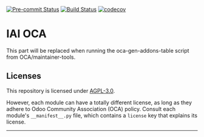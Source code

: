 
<!-- /!\ Non OCA Context : Set here the badge of your runbot / runboat instance. -->
[![Pre-commit Status](https://github.com/qrtl/iai-oca/actions/workflows/pre-commit.yml/badge.svg?branch=16.0)](https://github.com/qrtl/iai-oca/actions/workflows/pre-commit.yml?query=branch%3A16.0)
[![Build Status](https://github.com/qrtl/iai-oca/actions/workflows/test.yml/badge.svg?branch=16.0)](https://github.com/qrtl/iai-oca/actions/workflows/test.yml?query=branch%3A16.0)
[![codecov](https://codecov.io/gh/qrtl/iai-oca/branch/16.0/graph/badge.svg)](https://codecov.io/gh/qrtl/iai-oca)
<!-- /!\ Non OCA Context : Set here the badge of your translation instance. -->

<!-- /!\ do not modify above this line -->

# IAI OCA



<!-- /!\ do not modify below this line -->

<!-- prettier-ignore-start -->

[//]: # (addons)

This part will be replaced when running the oca-gen-addons-table script from OCA/maintainer-tools.

[//]: # (end addons)

<!-- prettier-ignore-end -->

## Licenses

This repository is licensed under [AGPL-3.0](LICENSE).

However, each module can have a totally different license, as long as they adhere to Odoo Community Association (OCA)
policy. Consult each module's `__manifest__.py` file, which contains a `license` key
that explains its license.

----
<!-- /!\ Non OCA Context : Set here the full description of your organization. -->
